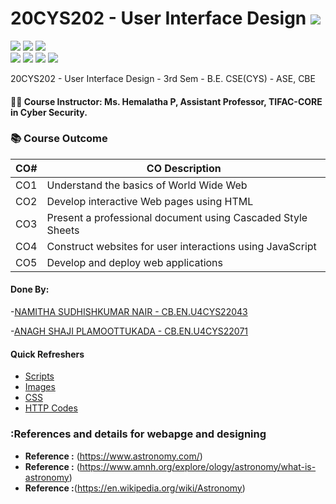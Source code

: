 # 20CYS202 - User Interface Design ![](https://img.shields.io/badge/-Live-green)
![](https://img.shields.io/badge/Batch-21CYS-lightgreen) ![](https://img.shields.io/badge/UG-blue) ![](https://img.shields.io/badge/Subject-UID-blue) <br/>
![](https://img.shields.io/badge/Lecture-1-orange) ![](https://img.shields.io/badge/Practical-3-orange) ![](https://img.shields.io/badge/Credits-2-orange) ![](https://img.shields.io/badge/Additional_Coverage-GitHub-purple)

20CYS202  - User Interface Design - 3rd Sem - B.E. CSE(CYS) - ASE, CBE

#### :teacher: Course Instructor:  Ms. Hemalatha P, Assistant Professor, TIFAC-CORE in Cyber Security.

### :books: Course Outcome

| CO#  | CO Description |
|------|----------------|
| CO1 | Understand the basics of World Wide Web |
| CO2 | Develop interactive Web pages using HTML |
| CO3 | Present a professional document using Cascaded Style Sheets |
| CO4 | Construct websites for user interactions using JavaScript |
| CO5 | Develop and deploy web applications | 

#### Done By:
-[NAMITHA SUDHISHKUMAR NAIR - CB.EN.U4CYS22043](https://namitha-2004.github.io)

-[ANAGH SHAJI PLAMOOTTUKADA - CB.EN.U4CYS22071](https://shajianagh.github.io)

#### Quick Refreshers

- [Scripts](https://github.com/Namitha-2004/20CYS202-User_Interface_Design/tree/main/Assignments/CB.EN.U4CYS22043/ui/script)
- [Images](https://github.com/Namitha-2004/20CYS202-User_Interface_Design/tree/main/Assignments/CB.EN.U4CYS22043/ui/images)
- [CSS](https://github.com/Namitha-2004/20CYS202-User_Interface_Design/tree/main/Assignments/CB.EN.U4CYS22043/ui/css)
- [HTTP Codes](https://github.com/Namitha-2004/20CYS202-User_Interface_Design/tree/main/Assignments/CB.EN.U4CYS22043/ui/html)

### :References and details for webapge and designing
 - **Reference :** (https://www.astronomy.com/)
 - **Reference :** (https://www.amnh.org/explore/ology/astronomy/what-is-astronomy)
 - **Reference :**(https://en.wikipedia.org/wiki/Astronomy)
